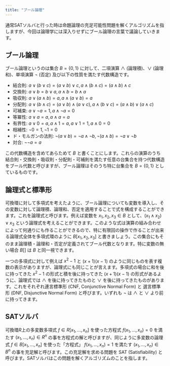 ```yaml
---
title: "ブール論理"
---
```


通常SATソルバと行った時は命題論理の充足可能性問題を解くアルゴリズムを指しますが、今回は論理学には深入りせずにブール論理の言葉で議論していきます。

ブール論理
----------

ブール論理というのは集合 $B = \{0, 1\}$ に対して、二項演算 $\land$ (論理積)、$\lor$ (論理和)、単項演算 $\lnot$ (否定) 及び以下の性質を満たす代数構造です。

- 結合則: $a \lor (b \lor c) = (a \lor b) \lor c, a \land (b \land c) = (a \land b) \land c$
- 交換則: $a \lor b = b \lor a, a \land b = b \land a$
- 吸収則: $a \lor (a \land b) = a, a \land (a \lor b) = a$
- 分配則: $a \lor (b \land c) = (a \lor b) \land (a \lor c), a \land (b \lor c) = (a \land b) \lor (a \land c)$
- 可補束: $a \lor \lnot a = 1, a \land \lnot a = 0$
- 等冪性: $a \lor a = a, a \land a = a$
- 有界性: $a \lor 0 = a, a \land 1 = a, a \lor 1 = 1, a \land 0 = 0$
- 相補性: $\lnot 0 = 1, \lnot 1 = 0$
- ド・モルガンの法則: $\lnot (a \lor b) = \lnot a \land \lnot b, \lnot (a \land b) = \lnot a \lor \lnot b$
- 対合: $\lnot \lnot a = a$

この代数構造を含めてあらためて $B$ と書くことにします。これらの演算のうち結合則・交換則・吸収則・分配則・可補則を満たす任意の台集合を持つ代数構造をブール代数と呼びますが、ブール論理はそのうち特に台集合を $B = \{0, 1\}$ としているものです。

論理式と標準形
--------------
可換環に対して多項式を考えたように、ブール論理についても変数を導入し、その変数に対して論理積、論理和、否定を適用することで式を構成することができます。これを論理式と呼びます。例えば変数を $x_1, x_2, x_3 \in B$ として、$(x_1 \land x_2) \lor x_3$ という論理式を考えることができます。このような式は演算の組み合わせによって何通りにも作ることができるので、特に有限回の操作で作ることが出来る論理式全体を多項式環のように $B[x_1, x_2, x_3]$ と書きましょう。この集合にもそのまま論理積・論理和・否定が定義されてブール代数となります。特に変数の無い場合 $B[]$ は $B$ と同一視できます。

一つの多項式に対して例えば $x^2 - 1$ と $(x+1)(x-1)$ のように同じものを表す複数の表示がありますが、論理式にも同じことが言えます。多項式の場合に和を後に持ってきた $x^2 - 1$ の形式と積を後に持ってきた $(x+1)(x-1)$ の形式があるように、論理式では $\land$ を後に持ってきたものと $\lor$ を後に持ってきたものがあります。これをそれぞれ連言標準形 (CNF, Conjunctive Normal Form) と 選言標準形 (DNF, Disjunctive Normal Form) と呼びます。いずれも $\lnot$ は $\land$ と $\lor$ より前に持ってきます。

SATソルバ
---------
可換環$R$上の多変数多項式 $f \in R[x_1, \ldots, x_n]$ を使った方程式 $f(x_1, \ldots, x_n) = 0$ を満たす $(x_1, \ldots, x_n) \in R^n$ の事を方程式の解と呼びますが、同じように多変数の論理式 $f \in B[x_1, \ldots, x_n]$ を使った「方程式」 $f(x_1, \ldots, x_n) = 1$ を満たす $(x_1, \ldots, x_n) \in B^n$ の事を充足解と呼びます。この充足解を求める問題を SAT (Satisfiability) と呼びます。SATソルバはこの問題を解くアルゴリズムのことを指します。
